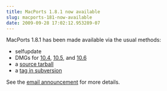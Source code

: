 ```yaml
---
title: MacPorts 1.8.1 now available
slug: macports-181-now-available
date: 2009-09-28 17:02:12.953289-07
---
```


MacPorts 1.8.1 has been made available via the usual methods:

* selfupdate
* DMGs for [10.4](https://distfiles.macports.org/MacPorts/MacPorts-1.8.1-10.4-Tiger.dmg "10.4 DMG"), [10.5](https://distfiles.macports.org/MacPorts/MacPorts-1.8.1-10.5-Leopard.dmg "10.4 DMG"), and [10.6](https://distfiles.macports.org/MacPorts/MacPorts-1.8.1-10.6-SnowLeopard.dmg "10.5 DMG")
* a [source tarball](https://www.macports.org/install.php#source)
* a [tag in subversion](https://svn.macports.org/repository/macports/tags/release_1_8_1)

See the [email announcement](https://lists.macosforge.org/pipermail/macports-announce/2009-September/000005.html) for more details.
